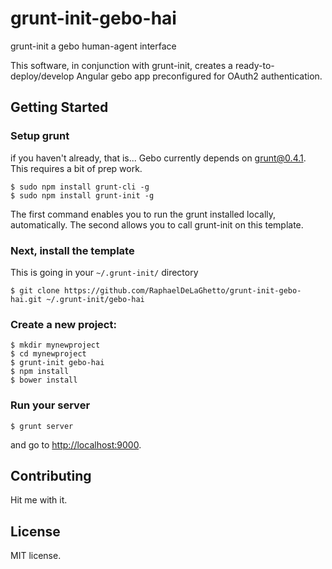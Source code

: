 grunt-init-gebo-hai
===================

grunt-init a gebo human-agent interface

This software, in conjunction with grunt-init, creates a ready-to-deploy/develop Angular gebo app preconfigured for OAuth2 authentication.

## Getting Started

### Setup grunt
if you haven't already, that is... Gebo currently depends on grunt@0.4.1. This requires a bit of prep work.

```
$ sudo npm install grunt-cli -g
$ sudo npm install grunt-init -g
```

The first command enables you to run the grunt installed locally, automatically. The second allows you to call grunt-init on this template.

### Next, install the template
This is going in your `~/.grunt-init/` directory

```
$ git clone https://github.com/RaphaelDeLaGhetto/grunt-init-gebo-hai.git ~/.grunt-init/gebo-hai
```

### Create a new project:

```
$ mkdir mynewproject
$ cd mynewproject
$ grunt-init gebo-hai
$ npm install
$ bower install
```

### Run your server

```
$ grunt server
```

and go to <http://localhost:9000>.

## Contributing
Hit me with it.

## License
MIT license.
